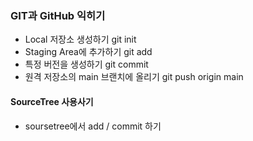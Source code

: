 ### GIT과 GitHub 익히기
* Local 저장소 생성하기 git init
* Staging Area에 추가하기 git add
* 특정 버전을 생성하기 git commit
* 원격 저장소의 main 브랜치에 올리기 git push origin main

#### SourceTree 사용사기
* soursetree에서 add / commit 하기